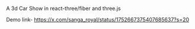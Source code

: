 A 3d Car Show in react-three/fiber and three.js

Demo link- https://x.com/sanga_royal/status/1752667375407685637?s=20
